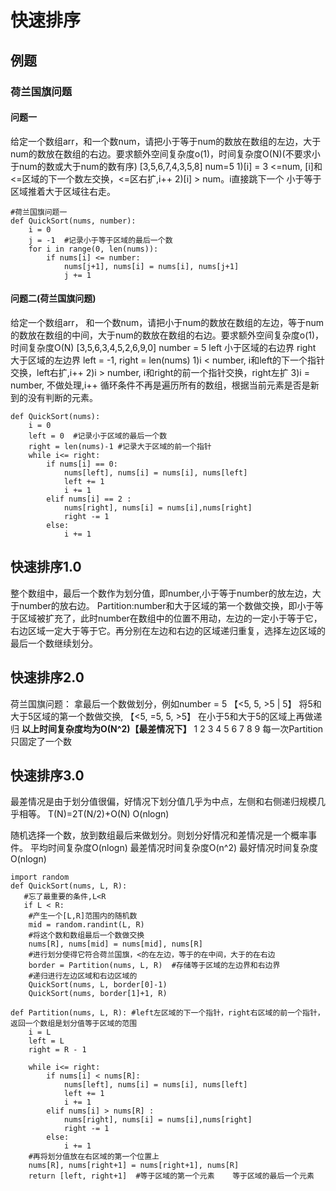 # 快速排序
## 例题
### 荷兰国旗问题
#### 问题一
给定一个数组arr，和一个数num，请把小于等于num的数放在数组的左边，大于num的数放在数组的右边。要求额外空间复杂度o(1)，时间复杂度O(N)(不要求小于num的数或大于num的数有序)
[3,5,6,7,4,3,5,8] num=5
1)[i] = 3 <=num, [i]和<=区域的下一个数左交换，<=区右扩,i++
2)[i] > num。i直接跳下一个 
小于等于区域推着大于区域往右走。
```
#荷兰国旗问题一
def QuickSort(nums, number):
    i = 0  
    j = -1  #记录小于等于区域的最后一个数
    for i in range(0, len(nums)):
        if nums[i] <= number:
            nums[j+1], nums[i] = nums[i], nums[j+1]
            j += 1
```

#### 问题二(荷兰国旗问题)
给定一个数组arr， 和一个数num，请把小于num的数放在数组的左边，等于num的数放在数组的中间，大于num的数放在数组的右边。要求额外空间复杂度o(1)，时间复杂度O(N)
[3,5,6,3,4,5,2,6,9,0]  number = 5
left 小于区域的右边界  right 大于区域的左边界 left = -1, right = len(nums)
1)i < number, i和left的下一个指针交换，left右扩,i++
2)i > number, i和right的前一个指针交换，right左扩 
3)i = number, 不做处理,i++
循环条件不再是遍历所有的数组，根据当前元素是否是新到的没有判断的元素。
```
def QuickSort(nums):
    i = 0  
    left = 0  #记录小于区域的最后一个数
    right = len(nums)-1 #记录大于区域的前一个指针
    while i<= right:
        if nums[i] == 0:
            nums[left], nums[i] = nums[i], nums[left]
            left += 1
            i += 1
        elif nums[i] == 2 :
            nums[right], nums[i] = nums[i],nums[right]
            right -= 1
        else:
            i += 1
```
## 快速排序1.0
整个数组中，最后一个数作为划分值，即number,小于等于number的放左边，大于number的放右边。
Partition:number和大于区域的第一个数做交换，即小于等于区域被扩充了，此时number在数组中的位置不用动，左边的一定小于等于它，右边区域一定大于等于它。再分别在左边和右边的区域递归重复，选择左边区域的最后一个数继续划分。
## 快速排序2.0
荷兰国旗问题：
拿最后一个数做划分，例如number = 5
【<5, 5, >5 | 5】
将5和大于5区域的第一个数做交换,
【<5, =5, 5, >5】
在小于5和大于5的区域上再做递归
**以上时间复杂度均为O(N^2)【最差情况下】**
1 2 3 4 5 6 7 8 9  每一次Partition只固定了一个数
## 快速排序3.0
最差情况是由于划分值很偏，好情况下划分值几乎为中点，左侧和右侧递归规模几乎相等。
T(N)=2T(N/2)+O(N)  O(nlogn)

随机选择一个数，放到数组最后来做划分。则划分好情况和差情况是一个概率事件。 
平均时间复杂度O(nlogn)
最差情况时间复杂度O(n^2)
最好情况时间复杂度O(nlogn)
```
import random
def QuickSort(nums, L, R):
   #忘了最重要的条件,L<R
   if L < R:
    #产生一个[L,R]范围内的随机数
    mid = random.randint(L, R)
    #将这个数和数组最后一个数做交换
    nums[R], nums[mid] = nums[mid], nums[R]
    #进行划分使得它符合荷兰国旗，<的在左边，等于的在中间，大于的在右边
    border = Partition(nums, L, R)  #存储等于区域的左边界和右边界
    #递归进行左边区域和右边区域的
    QuickSort(nums, L, border[0]-1)
    QuickSort(nums, border[1]+1, R)

def Partition(nums, L, R): #left左区域的下一个指针，right右区域的前一个指针，返回一个数组是划分值等于区域的范围
    i = L
    left = L
    right = R - 1   

    while i<= right:
        if nums[i] < nums[R]:
            nums[left], nums[i] = nums[i], nums[left]
            left += 1
            i += 1
        elif nums[i] > nums[R] :
            nums[right], nums[i] = nums[i],nums[right]
            right -= 1
        else:
            i += 1
    #再将划分值放在右区域的第一个位置上
    nums[R], nums[right+1] = nums[right+1], nums[R]
    return [left, right+1]  #等于区域的第一个元素    等于区域的最后一个元素
```
